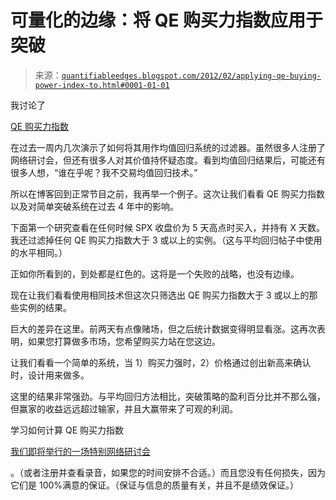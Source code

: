 <!--yml

类别：未分类

日期：2024-05-18 08:52:00

-->

# 可量化的边缘：将 QE 购买力指数应用于突破

> 来源：[`quantifiableedges.blogspot.com/2012/02/applying-qe-buying-power-index-to.html#0001-01-01`](http://quantifiableedges.blogspot.com/2012/02/applying-qe-buying-power-index-to.html#0001-01-01)

我讨论了

[QE 购买力指数](http://www.quantifiableedges.com/buypowerweb)

在过去一周内几次演示了如何将其用作均值回归系统的过滤器。虽然很多人注册了网络研讨会，但还有很多人对其价值持怀疑态度。看到均值回归结果后，可能还有很多人想，“谁在乎呢？我不交易均值回归技术。”

所以在博客回到正常节目之前，我再举一个例子。这次让我们看看 QE 购买力指数以及对简单突破系统在过去 4 年中的影响。

下面第一个研究查看在任何时候 SPX 收盘价为 5 天高点时买入，并持有 X 天数。我还过滤掉任何 QE 购买力指数大于 3 或以上的实例。（这与平均回归帖子中使用的水平相同。）

正如你所看到的，到处都是红色的。这将是一个失败的战略，也没有边缘。

现在让我们看看使用相同技术但这次只筛选出 QE 购买力指数大于 3 或以上的那些实例的结果。

巨大的差异在这里。前两天有点像赌场，但之后统计数据变得明显看涨。这再次表明，如果您打算做多市场，您希望购买力站在您这边。

让我们看看一个简单的系统，当 1）购买力强时，2）价格通过创出新高来确认时，设计用来做多。

这里的结果非常强劲。与平均回归方法相比，突破策略的盈利百分比并不那么强，但赢家的收益远远超过输家，并且大赢带来了可观的利润。

学习如何计算 QE 购买力指数

[我们即将举行的一场特别网络研讨会](http://www.quantifiableedges.com/buypowerweb)

。（或者注册并查看录音，如果您的时间安排不合适。）而且您没有任何损失，因为它们是 100%满意的保证。（保证与信息的质量有关，并且不是绩效保证。）
